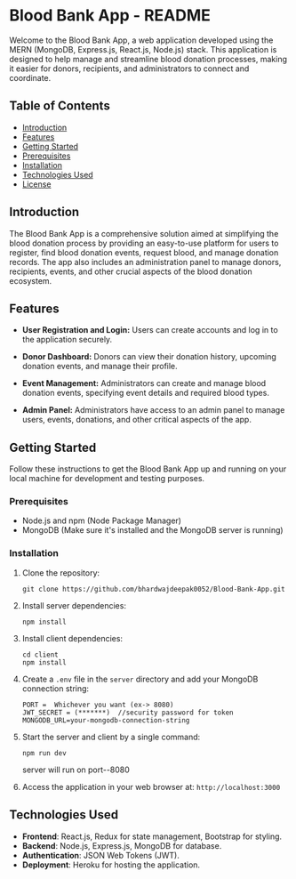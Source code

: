 # Blood Bank App - README

Welcome to the Blood Bank App, a web application developed using the MERN (MongoDB, Express.js, React.js, Node.js) stack. This application is designed to help manage and streamline blood donation processes, making it easier for donors, recipients, and administrators to connect and coordinate.

## Table of Contents

- [Introduction](#introduction)
- [Features](#features)
- [Getting Started](#getting-started)
- [Prerequisites](#prerequisites)
- [Installation](#installation)
- [Technologies Used](#technologies-used)
- [License](#license)

## Introduction

The Blood Bank App is a comprehensive solution aimed at simplifying the blood donation process by providing an easy-to-use platform for users to register, find blood donation events, request blood, and manage donation records. The app also includes an administration panel to manage donors, recipients, events, and other crucial aspects of the blood donation ecosystem.

## Features

- **User Registration and Login:** Users can create accounts and log in to the application securely.

- **Donor Dashboard:** Donors can view their donation history, upcoming donation events, and manage their profile.

- **Event Management:** Administrators can create and manage blood donation events, specifying event details and required blood types.

- **Admin Panel:** Administrators have access to an admin panel to manage users, events, donations, and other critical aspects of the app.

## Getting Started

Follow these instructions to get the Blood Bank App up and running on your local machine for development and testing purposes.

### Prerequisites

- Node.js and npm (Node Package Manager)
- MongoDB (Make sure it's installed and the MongoDB server is running)

### Installation

1. Clone the repository:
   ```
   git clone https://github.com/bhardwajdeepak0052/Blood-Bank-App.git
   ```

2. Install server dependencies:
   ```
   npm install
   ```

3. Install client dependencies:
   ```
   cd client
   npm install
   ```

4. Create a `.env` file in the `server` directory and add your MongoDB connection string:
   ```
   PORT =  Whichever you want (ex-> 8080)
   JWT_SECRET = (*******)  //security password for token 
   MONGODB_URL=your-mongodb-connection-string
   ```

5. Start the server and client by a single command:
   ```
   npm run dev
   ```
   server will run on port--8080

6. Access the application in your web browser at: `http://localhost:3000`

## Technologies Used

- **Frontend**: React.js, Redux for state management, Bootstrap for styling.
- **Backend**: Node.js, Express.js, MongoDB for database.
- **Authentication**: JSON Web Tokens (JWT).
- **Deployment**: Heroku for hosting the application.


